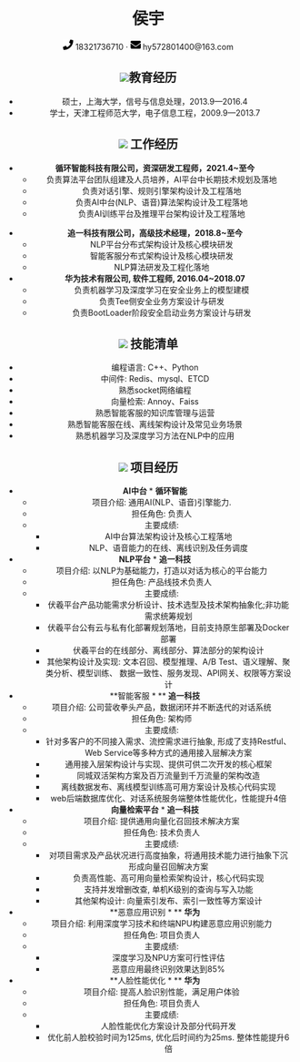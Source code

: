  <center>
     <h1>侯宇</h1>
     <div>
         <span>
             <img src="assets/phone-solid.svg" width="18px">
             18321736710
         </span>
         ·
         <span>
             <img src="assets/envelope-solid.svg" width="18px">
             hy572801400@163.com
         </span>


## <img src="E:\github\work-summary\resume\assets\graduation-cap-solid.svg" width="30px">教育经历


- 硕士，上海大学，信号与信息处理，2013.9—2016.4
- 学士，天津工程师范大学，电子信息工程，2009.9—2013.7

## <img src="E:\github\work-summary\resume\assets\briefcase-solid.svg" width="30px"> 工作经历

* **循环智能科技有限公司，资深研发工程师，2021.4~至今**
  * 负责算法平台团队组建及人员培养，AI平台中长期技术规划及落地
  * 负责对话引擎、规则引擎架构设计及工程落地
  * 负责AI中台(NLP、语音)算法架构设计及工程落地
  * 负责AI训练平台及推理平台架构设计及工程落地

- **追一科技有限公司，高级技术经理，2018.8~至今**
  * NLP平台分布式架构设计及核心模块研发
  * 智能客服分布式架构设计及核心模块研发
  * NLP算法研发及工程化落地
- **华为技术有限公司,   软件工程师,  2016.04~2018.07**
  - 负责机器学习及深度学习在安全业务上的模型建模
  - 负责Tee侧安全业务方案设计与研发
  - 负责BootLoader阶段安全启动业务方案设计与研发

## <img src="E:\github\work-summary\resume\assets\tools-solid.svg" width="30px"> 技能清单

- 编程语言: C++、Python
- 中间件: Redis、mysql、ETCD
- 熟悉socket网络编程
- 向量检索: Annoy、Faiss
- 熟悉智能客服的知识库管理与运营
- 熟悉智能客服在线、离线架构设计及常见业务场景
- 熟悉机器学习及深度学习方法在NLP中的应用

## <img src="E:\github\work-summary\resume\assets\project-diagram-solid.svg" width="30px"> 项目经历

- **AI中台** * **循环智能** 
  - 项目介绍: 通用AI(NLP、语音)引擎能力.
  - 担任角色: 负责人
  - 主要成绩:
    - AI中台算法架构设计及核心工程落地
    - NLP、语音能力的在线、离线识别及任务调度
- **NLP平台**  * **追一科技** 
  - 项目介绍: 以NLP为基础能力，打造以对话为核心的平台能力
  - 担任角色: 产品线技术负责人
  - 主要成绩:
    - 伏羲平台产品功能需求分析设计、技术选型及技术架构抽象化;非功能需求统筹规划
    - 伏羲平台公有云与私有化部署规划落地，目前支持原生部署及Docker部署
    - 伏羲平台的在线部分、离线部分、算法部分的架构设计
    - 其他架构设计及实现: 文本召回、模型推理、A/B Test、语义理解、聚类分析、模型训练、 数据一致性、服务发现、API网关、权限等方案设计
- **智能客服 * ** **追一科技**     	                       
  - 项目介绍:  公司营收拳头产品，数据闭环并不断迭代的对话系统
  - 担任角色:  架构师
  - 主要成绩:
    - 针对多客户的不同接入需求、流控需求进行抽象, 形成了支持Restful、Web Service等多种方式的通用接入层解决方案
    - 通用接入层架构设计与实现、提供可供二次开发的核心框架
    - 同城双活架构方案及百万流量到千万流量的架构改造
    - 离线数据发布、离线模型训练高可用方案设计及核心代码实现
    - web后端数据库优化、对话系统服务端整体性能优化，性能提升4倍
- **向量检索平台** * **追一科技** 
  - 项目介绍:  提供通用向量化召回技术解决方案
  - 担任角色:  技术负责人
  - 主要成绩:
    - 对项目需求及产品状况进行高度抽象，将通用技术能力进行抽象下沉形成向量召回解决方案
    - 负责高性能、高可用向量检索架构设计，核心代码实现
    - 支持并发增删改查,  单机K级别的查询与写入功能
    - 其他架构设计: 向量索引发布、索引一致性等方案设计
- **恶意应用识别 * ** **华为**
  - 项目介绍:  利用深度学习技术和终端NPU构建恶意应用识别能力
  - 担任角色:  项目负责人
  - 主要成绩:
    - 深度学习及NPU方案可行性评估
    - 恶意应用最终识别效果达到85% 
- **人脸性能优化 * ** **华为**
  - 项目介绍: 提高人脸识别性能，满足用户体验
  - 担任角色:  项目负责人
  - 主要成绩:
    - 人脸性能优化方案设计及部分代码开发
    - 优化前人脸校验时间为125ms, 优化后时间约为25ms. 整体性能提升6倍